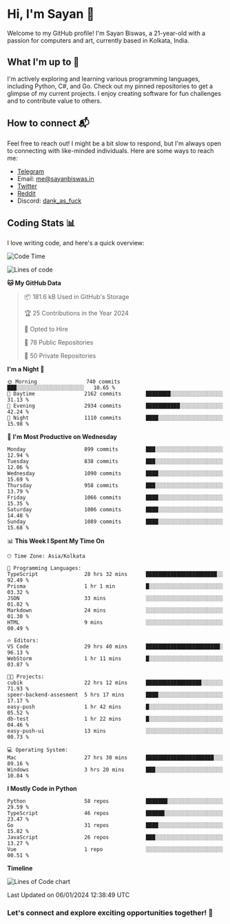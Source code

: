 # Hi, I'm Sayan 👋

Welcome to my GitHub profile! I'm Sayan Biswas, a 21-year-old with a passion for computers and art, currently based in Kolkata, India.

## What I'm up to 🚀

I'm actively exploring and learning various programming languages, including Python, C#, and Go. Check out my pinned repositories to get a glimpse of my current projects. I enjoy creating software for fun challenges and to contribute value to others.

## How to connect 📬

Feel free to reach out! I might be a bit slow to respond, but I'm always open to connecting with like-minded individuals. Here are some ways to reach me:

- [Telegram](https://t.me/dank_as_fuck)
- Email: [me@sayanbiswas.in](mailto:me@sayanbiswas.in)
- [Twitter](https://twitter.com/TheDankDel)
- [Reddit](https://www.reddit.com/user/dank_as_fuck_/)
- Discord: [dank_as_fuck](https://discordapp.com/users/506536929152466945)

## Coding Stats 📊

I love writing code, and here's a quick overview:

<!--START_SECTION:waka-->
![Code Time](http://img.shields.io/badge/Code%20Time-1%2C397%20hrs%2030%20mins-blue)

![Lines of code](https://img.shields.io/badge/From%20Hello%20World%20I%27ve%20Written-6.7%20million%20lines%20of%20code-blue)

**🐱 My GitHub Data** 

> 📦 181.6 kB Used in GitHub's Storage 
 > 
> 🏆 25 Contributions in the Year 2024
 > 
> 💼 Opted to Hire
 > 
> 📜 78 Public Repositories 
 > 
> 🔑 50 Private Repositories 
 > 
**I'm a Night 🦉** 

```text
🌞 Morning                740 commits         ███░░░░░░░░░░░░░░░░░░░░░░   10.65 % 
🌆 Daytime                2162 commits        ████████░░░░░░░░░░░░░░░░░   31.13 % 
🌃 Evening                2934 commits        ███████████░░░░░░░░░░░░░░   42.24 % 
🌙 Night                  1110 commits        ████░░░░░░░░░░░░░░░░░░░░░   15.98 % 
```
📅 **I'm Most Productive on Wednesday** 

```text
Monday                   899 commits         ███░░░░░░░░░░░░░░░░░░░░░░   12.94 % 
Tuesday                  838 commits         ███░░░░░░░░░░░░░░░░░░░░░░   12.06 % 
Wednesday                1090 commits        ████░░░░░░░░░░░░░░░░░░░░░   15.69 % 
Thursday                 958 commits         ███░░░░░░░░░░░░░░░░░░░░░░   13.79 % 
Friday                   1066 commits        ████░░░░░░░░░░░░░░░░░░░░░   15.35 % 
Saturday                 1006 commits        ████░░░░░░░░░░░░░░░░░░░░░   14.48 % 
Sunday                   1089 commits        ████░░░░░░░░░░░░░░░░░░░░░   15.68 % 
```


📊 **This Week I Spent My Time On** 

```text
🕑︎ Time Zone: Asia/Kolkata

💬 Programming Languages: 
TypeScript               28 hrs 32 mins      ███████████████████████░░   92.49 % 
Prisma                   1 hr 1 min          █░░░░░░░░░░░░░░░░░░░░░░░░   03.32 % 
JSON                     33 mins             ░░░░░░░░░░░░░░░░░░░░░░░░░   01.82 % 
Markdown                 24 mins             ░░░░░░░░░░░░░░░░░░░░░░░░░   01.30 % 
HTML                     9 mins              ░░░░░░░░░░░░░░░░░░░░░░░░░   00.49 % 

🔥 Editors: 
VS Code                  29 hrs 40 mins      ████████████████████████░   96.13 % 
WebStorm                 1 hr 11 mins        █░░░░░░░░░░░░░░░░░░░░░░░░   03.87 % 

🐱‍💻 Projects: 
cubik                    22 hrs 12 mins      ██████████████████░░░░░░░   71.93 % 
speer-backend-assesment  5 hrs 17 mins       ████░░░░░░░░░░░░░░░░░░░░░   17.17 % 
easy-push                1 hr 42 mins        █░░░░░░░░░░░░░░░░░░░░░░░░   05.52 % 
db-test                  1 hr 22 mins        █░░░░░░░░░░░░░░░░░░░░░░░░   04.46 % 
easy-push-ui             13 mins             ░░░░░░░░░░░░░░░░░░░░░░░░░   00.73 % 

💻 Operating System: 
Mac                      27 hrs 30 mins      ██████████████████████░░░   89.16 % 
Windows                  3 hrs 20 mins       ███░░░░░░░░░░░░░░░░░░░░░░   10.84 % 
```

**I Mostly Code in Python** 

```text
Python                   58 repos            ███████░░░░░░░░░░░░░░░░░░   29.59 % 
TypeScript               46 repos            ██████░░░░░░░░░░░░░░░░░░░   23.47 % 
Go                       31 repos            ████░░░░░░░░░░░░░░░░░░░░░   15.82 % 
JavaScript               26 repos            ███░░░░░░░░░░░░░░░░░░░░░░   13.27 % 
Vue                      1 repo              ░░░░░░░░░░░░░░░░░░░░░░░░░   00.51 % 
```



**Timeline**

![Lines of Code chart](https://raw.githubusercontent.com/Dank-del/Dank-del/main/assets/bar_graph.png)


 Last Updated on 06/01/2024 12:38:49 UTC
<!--END_SECTION:waka-->

### Let's connect and explore exciting opportunities together! 🚀
